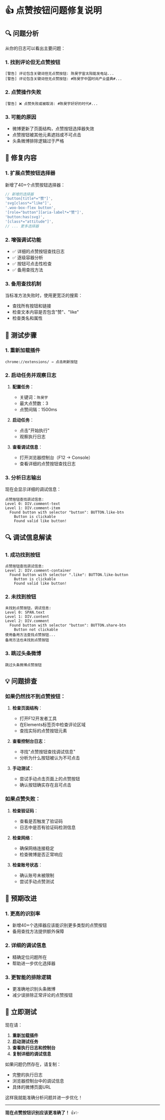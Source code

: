# 👍 点赞按钮问题修复说明

## 🔍 问题分析

从你的日志可以看出主要问题：

### 1. 找到评论但无点赞按钮
```
[警告] 评论包含关键词但无点赞按钮: 陈昊宇宙太阳能发电站...
[警告] 评论包含关键词但无点赞按钮: #陈昊宇中国时尚产业盛典#...
```

### 2. 点赞操作失败
```
[警告] ❌ 点赞失败或被取消: #陈昊宇好好的时代#...
```

### 3. 可能的原因
- 微博更新了页面结构，点赞按钮选择器失效
- 点赞按钮被其他元素遮挡或不可点击
- 头条微博排除逻辑过于严格

## 🔧 修复内容

### 1. 扩展点赞按钮选择器
新增了40+个点赞按钮选择器：
```typescript
// 新增的选择器
'button[title*="赞"]',
'svg[class*="like"]',
'.woo-box-flex button',
'[role="button"][aria-label*="赞"]',
'button:has(svg)',
'[class*="attitude"]',
// ... 更多选择器
```

### 2. 增强调试功能
- ✅ 详细的点赞按钮查找日志
- ✅ 逐级容器分析
- ✅ 按钮可点击性检查
- ✅ 备用查找方法

### 3. 备用查找机制
当标准方法失败时，使用更宽泛的搜索：
- 查找所有按钮和链接
- 检查文本内容是否包含"赞"、"like"
- 检查类名和属性

## 🧪 测试步骤

### 1. 重新加载插件
```
chrome://extensions/ → 点击刷新按钮
```

### 2. 启动任务并观察日志
1. **配置任务**：
   - 关键词：`陈昊宇`
   - 最大点赞数：3
   - 点赞间隔：1500ms

2. **启动任务**：
   - 点击"开始执行"
   - 观察执行日志

3. **查看调试信息**：
   - 打开浏览器控制台（F12 → Console）
   - 查看详细的点赞按钮查找日志

### 3. 分析日志输出
现在会显示详细的调试信息：
```
点赞按钮查找调试信息:
Level 0: DIV.comment-text
Level 1: DIV.comment-item
  Found button with selector "button": BUTTON.like-btn
    Button is clickable
    Found valid like button!
```

## 🔍 调试信息解读

### 1. 成功找到按钮
```
点赞按钮查找调试信息:
Level 2: DIV.comment-container
  Found button with selector ".like": BUTTON.like-button
    Button is clickable
    Found valid like button!
```

### 2. 未找到按钮
```
未找到点赞按钮，调试信息:
Level 0: SPAN.text
Level 1: DIV.content
Level 2: DIV.comment
  Found button with selector "button": BUTTON.share-btn
    Button not clickable
使用备用方法查找点赞按钮...
备用方法也未找到点赞按钮
```

### 3. 跳过头条微博
```
跳过头条微博点赞按钮
```

## 💡 问题排查

### 如果仍然找不到点赞按钮：

1. **检查页面结构**：
   - 打开F12开发者工具
   - 在Elements标签页中检查评论区域
   - 查找实际的点赞按钮元素

2. **查看控制台日志**：
   - 寻找"点赞按钮查找调试信息"
   - 分析为什么按钮被认为不可点击

3. **手动测试**：
   - 尝试手动点击页面上的点赞按钮
   - 确认按钮确实存在且可点击

### 如果点赞失败：

1. **检查验证码**：
   - 查看是否触发了验证码
   - 日志中是否有验证码检测信息

2. **检查网络**：
   - 确保网络连接稳定
   - 检查微博是否正常响应

3. **检查账号状态**：
   - 确认账号未被限制
   - 尝试手动点赞测试

## 🎯 预期改进

### 1. 更高的识别率
- 新增40+个选择器应该能识别更多类型的点赞按钮
- 备用查找方法提供额外保障

### 2. 详细的调试信息
- 精确定位问题所在
- 帮助进一步优化选择器

### 3. 更智能的排除逻辑
- 更准确地识别头条微博
- 减少误排除正常评论的点赞按钮

## 🚀 立即测试

现在请：

1. **重新加载插件**
2. **启动测试任务**
3. **查看执行日志和控制台**
4. **复制详细的调试信息**

如果问题仍然存在，请复制：
- 完整的执行日志
- 浏览器控制台中的调试信息
- 具体的微博页面URL

这样我就能准确分析问题并进一步优化！

---

**现在点赞按钮识别应该更准确了！** 👍✨
